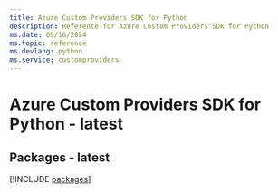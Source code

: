 ```yaml
---
title: Azure Custom Providers SDK for Python
description: Reference for Azure Custom Providers SDK for Python
ms.date: 09/16/2024
ms.topic: reference
ms.devlang: python
ms.service: customproviders
---
```

# Azure Custom Providers SDK for Python - latest
## Packages - latest
[!INCLUDE [packages](custom-providers-index.md)]